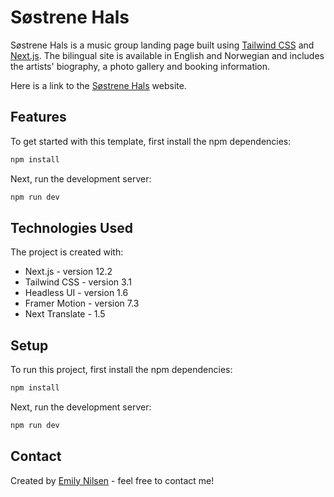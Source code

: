 # Søstrene Hals

Søstrene Hals is a music group landing page built using [Tailwind CSS](https://tailwindcss.com) and [Next.js](https://nextjs.org). The bilingual site is available in English and Norwegian and includes the artists' biography, a photo gallery and booking information.

Here is a link to the [Søstrene Hals](https://sostrenehals.com) website.

## Features

To get started with this template, first install the npm dependencies:

```bash
npm install
```

Next, run the development server:

```bash
npm run dev
```

## Technologies Used

The project is created with:

- Next.js - version 12.2
- Tailwind CSS - version 3.1
- Headless UI - version 1.6
- Framer Motion - version 7.3
- Next Translate - 1.5

## Setup

To run this project, first install the npm dependencies:

```bash
npm install
```

Next, run the development server:

```bash
npm run dev
```

## Contact

Created by [Emily Nilsen](https://emilynilsen.com) - feel free to contact me!
